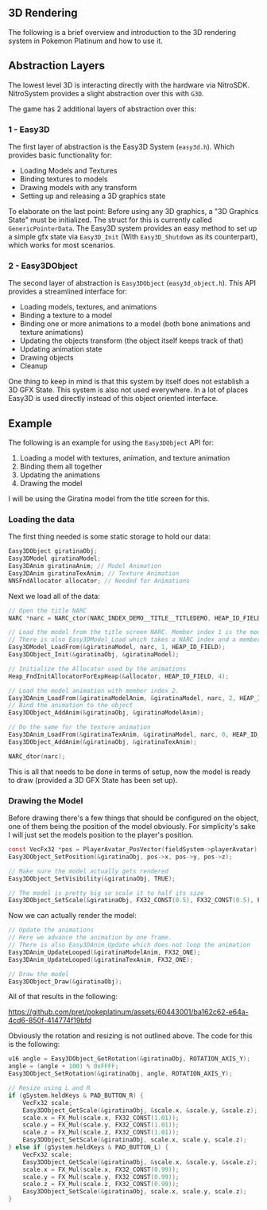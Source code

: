 ## 3D Rendering
The following is a brief overview and introduction to the 3D rendering system in Pokemon Platinum and how to use it.

## Abstraction Layers
The lowest level 3D is interacting directly with the hardware via NitroSDK. NitroSystem provides a slight abstraction over this with `G3D`.

The game has 2 additional layers of abstraction over this:
### 1 - Easy3D
The first layer of abstraction is the Easy3D System (`easy3d.h`). Which provides basic functionality for:
- Loading Models and Textures
- Binding textures to models
- Drawing models with any transform
- Setting up and releasing a 3D graphics state

To elaborate on the last point: Before using any 3D graphics, a "3D Graphics State" must be initialized. The struct for this is currently called `GenericPointerData`. The Easy3D system provides an easy method to set up a simple gfx state via `Easy3D_Init` (With `Easy3D_Shutdown` as its counterpart), which works for most scenarios.

### 2 - Easy3DObject
The second layer of abstraction is `Easy3DObject` (`easy3d_object.h`). This API provides a streamlined interface for:
- Loading models, textures, and animations
- Binding a texture to a model
- Binding one or more animations to a model (both bone animations and texture animations)
- Updating the objects transform (the object itself keeps track of that)
- Updating animation state
- Drawing objects
- Cleanup

One thing to keep in mind is that this system by itself does not establish a 3D GFX State.
This system is also not used everywhere. In a lot of places Easy3D is used directly instead of this object oriented interface.

## Example
The following is an example for using the `Easy3DObject` API for:
1. Loading a model with textures, animation, and texture animation
2. Binding them all together
3. Updating the animations
4. Drawing the model

I will be using the Giratina model from the title screen for this.

### Loading the data
The first thing needed is some static storage to hold our data:
```c
Easy3DObject giratinaObj;
Easy3DModel giratinaModel;
Easy3DAnim giratinaAnim; // Model Animation
Easy3DAnim giratinaTexAnim; // Texture Animation
NNSFndAllocator allocator; // Needed for Animations
```
Next we load all of the data:
```c
// Open the title NARC
NARC *narc = NARC_ctor(NARC_INDEX_DEMO__TITLE__TITLEDEMO, HEAP_ID_FIELD);

// Load the model from the title screen NARC. Member index 1 is the model data.
// There is also Easy3DModel_Load which takes a NARC index and a member index.
Easy3DModel_LoadFrom(&giratinaModel, narc, 1, HEAP_ID_FIELD);
Easy3DObject_Init(&giratinaObj, &giratinaModel);

// Initialize the Allocator used by the animations
Heap_FndInitAllocatorForExpHeap(&allocator, HEAP_ID_FIELD, 4);

// Load the model animation with member index 2.
Easy3DAnim_LoadFrom(&giratinaModelAnim, &giratinaModel, narc, 2, HEAP_ID_FIELD, &allocator);
// Bind the animation to the object
Easy3DObject_AddAnim(&giratinaObj, &giratinaModelAnim);

// Do the same for the texture animation
Easy3DAnim_LoadFrom(&giratinaTexAnim, &giratinaModel, narc, 0, HEAP_ID_FIELD, &allocator);
Easy3DObject_AddAnim(&giratinaObj, &giratinaTexAnim);

NARC_dtor(narc);
```
This is all that needs to be done in terms of setup, now the model is ready to draw (provided a 3D GFX State has been set up).

### Drawing the Model
Before drawing there's a few things that should be configured on the object, one of them being the position of the model obviously. For simplicity's sake I will just set the models position to the player's position.
```c
const VecFx32 *pos = PlayerAvatar_PosVector(fieldSystem->playerAvatar);
Easy3DObject_SetPosition(&giratinaObj, pos->x, pos->y, pos->z);

// Make sure the model actually gets rendered
Easy3DObject_SetVisibility(&giratinaObj, TRUE); 

// The model is pretty big so scale it to half its size
Easy3DObject_SetScale(&giratinaObj, FX32_CONST(0.5), FX32_CONST(0.5), FX32_CONST(0.5)); 
```
Now we can actually render the model:
```c
// Update the animations
// Here we advance the animation by one frame.
// There is also Easy3DAnim_Update which does not loop the animation
Easy3DAnim_UpdateLooped(&giratinaModelAnim, FX32_ONE);
Easy3DAnim_UpdateLooped(&giratinaTexAnim, FX32_ONE);

// Draw the model
Easy3DObject_Draw(&giratinaObj);
```
All of that results in the following:

https://github.com/pret/pokeplatinum/assets/60443001/ba162c62-e64a-4cd6-850f-414774f19bfd

Obviously the rotation and resizing is not outlined above. The code for this is the following:
```c
u16 angle = Easy3DObject_GetRotation(&giratinaObj, ROTATION_AXIS_Y);
angle = (angle + 100) % 0xFFFF;
Easy3DObject_SetRotation(&giratinaObj, angle, ROTATION_AXIS_Y);

// Resize using L and R
if (gSystem.heldKeys & PAD_BUTTON_R) {
    VecFx32 scale;
    Easy3DObject_GetScale(&giratinaObj, &scale.x, &scale.y, &scale.z);
    scale.x = FX_Mul(scale.x, FX32_CONST(1.01));
    scale.y = FX_Mul(scale.y, FX32_CONST(1.01));
    scale.z = FX_Mul(scale.z, FX32_CONST(1.01));
    Easy3DObject_SetScale(&giratinaObj, scale.x, scale.y, scale.z);
} else if (gSystem.heldKeys & PAD_BUTTON_L) {
    VecFx32 scale;
    Easy3DObject_GetScale(&giratinaObj, &scale.x, &scale.y, &scale.z);
    scale.x = FX_Mul(scale.x, FX32_CONST(0.99));
    scale.y = FX_Mul(scale.y, FX32_CONST(0.99));
    scale.z = FX_Mul(scale.z, FX32_CONST(0.99));
    Easy3DObject_SetScale(&giratinaObj, scale.x, scale.y, scale.z);
}
```
